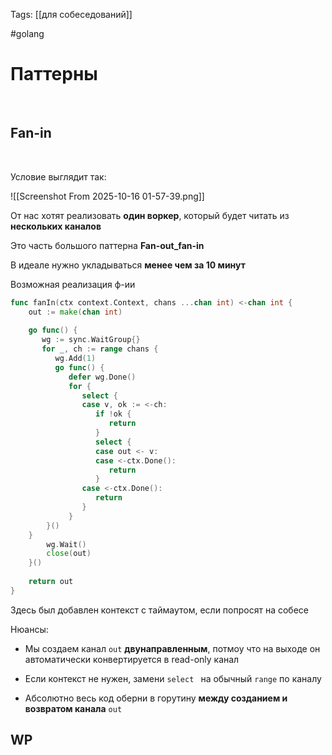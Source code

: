 Tags: [[для собеседований]]

#golang 



# Паттерны
 

## Fan-in
 

Условие выглядит так:

![[Screenshot From 2025-10-16 01-57-39.png]]
 

От нас хотят реализовать **один воркер**, который будет читать из **нескольких каналов**

Это часть большого паттерна **Fan-out_fan-in**
 

В идеале нужно укладываться **менее чем за 10 минут**
 

Возможная реализация ф-ии

```go
func fanIn(ctx context.Context, chans ...chan int) <-chan int {  
	out := make(chan int)  
  
	go func() {  
	   wg := sync.WaitGroup{}  
	   for _, ch := range chans {  
		  wg.Add(1)  
		  go func() {  
			 defer wg.Done()  
			 for {  
				select {  
				case v, ok := <-ch:  
				   if !ok {  
					  return  
				   }  
				   select {  
				   case out <- v:  
				   case <-ctx.Done():  
					  return  
				   }  
				case <-ctx.Done():  
				   return  
				}  
			 }          
		}()       
	}       
		wg.Wait()  
		close(out)  
	}()  
	
	return out  
}
```

Здесь был добавлен контекст с таймаутом, если попросят на собесе
 

Нюансы:

- Мы создаем канал `out` **двунаправленным**, потмоу что на выходе он автоматически конвертируется в read-only канал

- Если контекст не нужен, замени `select ` на обычный `range` по каналу
  
- Абсолютно весь код оберни в горутину **между созданием и возвратом канала** `out`
 

## WP
 



